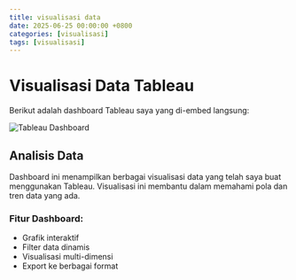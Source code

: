 ```yaml
---
title: visualisasi data
date: 2025-06-25 00:00:00 +0800
categories: [visualisasi]
tags: [visualisasi]
---
```


# Visualisasi Data Tableau

Berikut adalah dashboard Tableau saya yang di-embed langsung:

![Tableau Dashboard](https://via.placeholder.com/800x400?text=Tableau+Dashboard)

## Analisis Data

Dashboard ini menampilkan berbagai visualisasi data yang telah saya buat menggunakan Tableau. Visualisasi ini membantu dalam memahami pola dan tren data yang ada.

### Fitur Dashboard:
- Grafik interaktif
- Filter data dinamis  
- Visualisasi multi-dimensi
- Export ke berbagai format

